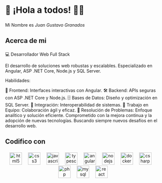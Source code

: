 <h1 align="left">👋 ¡Hola a todos! 👨‍💻</h1>

###

<p align="left">Mi Nombre es <em> Juan Gustavo Granados </em> </p>

###

<h2 align="left">Acerca de mi</h2>

###

💻 Desarrollador Web Full Stack

 El desarrollo de soluciones web robustas y escalables. Especializado en Angular, ASP .NET Core, Node.js y SQL Server.

Habilidades:

🎨 Frontend: Interfaces interactivas con Angular.
🛠️ Backend: APIs seguras con ASP .NET Core y Node.js.
🗄️ Bases de Datos: Diseño y optimización en SQL Server.
🔗 Integración: Interoperabilidad de sistemas.
🤝 Trabajo en Equipo: Colaboración ágil y eficaz.
🧩 Resolución de Problemas: Enfoque analítico y solución eficiente.
Comprometido con la mejora continua y la adopción de nuevas tecnologías. Buscando siempre nuevos desafíos en el desarrollo web.

###

<h2 align="left">Codifico con </h2>

###

<div align="center">
  <img src="https://cdn.simpleicons.org/html5/E34F26" height="40" alt="html5 logo"  />
  <img width="12" />
  <img src="https://cdn.simpleicons.org/css3/1572B6" height="40" alt="css3 logo"  />
  <img width="12" />
  <img src="https://cdn.jsdelivr.net/gh/devicons/devicon/icons/javascript/javascript-original.svg" height="40" alt="javascript logo"  />
  <img width="12" />
  <img src="https://cdn.jsdelivr.net/gh/devicons/devicon/icons/typescript/typescript-original.svg" height="40" alt="typescript logo"  />
  <img width="12" />
  <img src="https://cdn.simpleicons.org/angular/DD0031" height="40" alt="angularjs logo"  />
  <img width="12" />
  <img src="https://cdn.jsdelivr.net/gh/devicons/devicon/icons/nodejs/nodejs-original.svg" height="40" alt="nodejs logo"  />
  <img width="12" />
  <img src="https://skillicons.dev/icons?i=docker" height="40" alt="docker logo"  />
  <img width="12" />
  <img src="https://skillicons.dev/icons?i=cs" height="40" alt="csharp logo"  />
  <img width="12" />
  <img src="https://cdn.simpleicons.org/php/777BB4" height="40" alt="php logo"  />
  <img width="12" />
  <img src="https://cdn.simpleicons.org/mysql/4479A1" height="40" alt="mysql logo"  />
  <img width="12" />
  <img src="https://cdn.jsdelivr.net/gh/devicons/devicon/icons/react/react-original.svg" height="40" alt="react logo"  />
</div>

###
